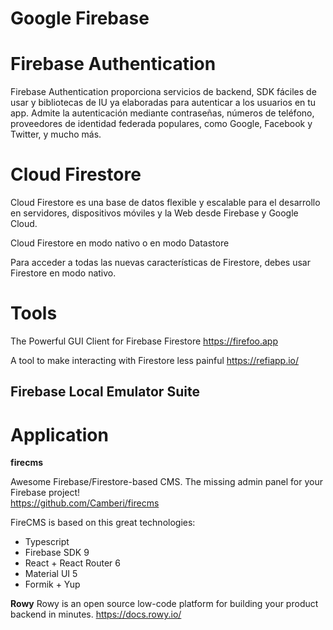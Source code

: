 # Google Firebase 

# Firebase Authentication 

Firebase Authentication proporciona servicios de backend, SDK fáciles de usar y bibliotecas de IU ya elaboradas para autenticar a los usuarios en tu app. Admite la autenticación mediante contraseñas, números de teléfono, proveedores de identidad federada populares, como Google, Facebook y Twitter, y mucho más.

# Cloud Firestore

Cloud Firestore es una base de datos flexible y escalable para el desarrollo en servidores, dispositivos móviles y la Web desde Firebase y Google Cloud. 

Cloud Firestore en modo nativo o en modo Datastore

Para acceder a todas las nuevas características de Firestore, debes usar Firestore en modo nativo.

# Tools

The Powerful GUI Client for Firebase Firestore
https://firefoo.app

A tool to make interacting with Firestore less painful
https://refiapp.io/ 

 
## Firebase Local Emulator Suite 


# Application

**firecms**
 
Awesome Firebase/Firestore-based CMS. The missing admin panel for your Firebase project!  
https://github.com/Camberi/firecms

FireCMS is based on this great technologies:

- Typescript
- Firebase SDK 9
- React + React Router 6
- Material UI 5
- Formik + Yup

 
 
**Rowy** 
Rowy is an open source low-code platform for building your product backend in minutes. 
https://docs.rowy.io/ 
 